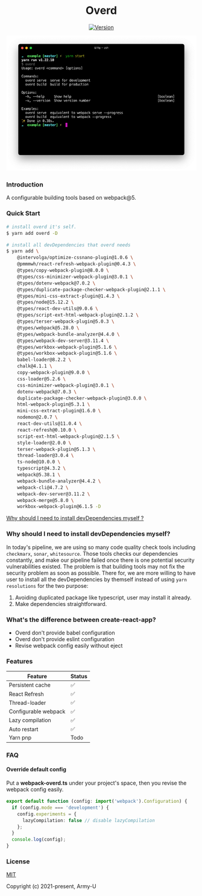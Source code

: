 <h1 align="center">Overd</h1>

<p align="center">
  <a href="https://www.npmjs.com/package/overd"><img src="https://flat.badgen.net/npm/v/overd" alt="Version" /></a>
</p>

<img src="./docs/screenshot.png" />

### Introduction

A configurable building tools based on webpack@5.

### Quick Start

```bash
# install overd it's self.
$ yarn add overd -D
```

```bash
# install all devDependencies that overd needs
$ yarn add \
    @intervolga/optimize-cssnano-plugin@1.0.6 \
    @pmmmwh/react-refresh-webpack-plugin@0.4.3 \
    @types/copy-webpack-plugin@8.0.0 \
    @types/css-minimizer-webpack-plugin@3.0.1 \
    @types/dotenv-webpack@7.0.2 \
    @types/duplicate-package-checker-webpack-plugin@2.1.1 \
    @types/mini-css-extract-plugin@1.4.3 \
    @types/node@15.12.2 \
    @types/react-dev-utils@9.0.6 \
    @types/script-ext-html-webpack-plugin@2.1.2 \
    @types/terser-webpack-plugin@5.0.3 \
    @types/webpack@5.28.0 \
    @types/webpack-bundle-analyzer@4.4.0 \
    @types/webpack-dev-server@3.11.4 \
    @types/workbox-webpack-plugin@5.1.6 \
    @types/workbox-webpack-plugin@5.1.6 \
    babel-loader@8.2.2 \
    chalk@4.1.1 \
    copy-webpack-plugin@9.0.0 \
    css-loader@5.2.6 \
    css-minimizer-webpack-plugin@3.0.1 \
    dotenv-webpack@7.0.3 \
    duplicate-package-checker-webpack-plugin@3.0.0 \
    html-webpack-plugin@5.3.1 \
    mini-css-extract-plugin@1.6.0 \
    nodemon@2.0.7 \
    react-dev-utils@11.0.4 \
    react-refresh@0.10.0 \
    script-ext-html-webpack-plugin@2.1.5 \
    style-loader@2.0.0 \
    terser-webpack-plugin@5.1.3 \
    thread-loader@3.0.4 \
    ts-node@10.0.0 \
    typescript@4.3.2 \
    webpack@5.38.1 \
    webpack-bundle-analyzer@4.4.2 \
    webpack-cli@4.7.2 \
    webpack-dev-server@3.11.2 \
    webpack-merge@5.8.0 \
    workbox-webpack-plugin@6.1.5 -D
```

[Why should I need to install devDependencies myself ?](#why-should-i-need-to-install-devdependencies-myself)

### Why should I need to install devDependencies myself?

In today's pipeline, we are using so many code quality check tools including `checkmarx`, `sonar`, `whitesource`.
Those tools checks our dependencies constantly, and make our pipeline failed once there is one potential security vulnerabilities existed.
The problem is that building tools may not fix the security problem as soon as possible. There for, we are more willing to have user to install
all the devDependencies by themself instead of using `yarn resolutions` for the two purpose:

1. Avoiding duplicated package like typescript, user may install it already.
2. Make dependencies straightforward.

### What's the difference between create-react-app?

- Overd don't provide babel configuration
- Overd don't provide eslint configuration
- Revise webpack config easily without eject

### Features

| Feature              | Status |
| -------------------- | ------ |
| Persistent cache     | ✅     |
| React Refresh        | ✅     |
| Thread-loader        | ✅     |
| Configurable webpack | ✅     |
| Lazy compilation     | ✅     |
| Auto restart         | ✅     |
| Yarn pnp             | Todo   |

### FAQ

#### Override default config

Put a **webpack-overd.ts** under your project's space, then you revise the webpack config easily.

```ts
export default function (config: import('webpack').Configuration) {
  if (config.mode === 'development') {
    config.experiments = {
      lazyCompilation: false // disable lazyCompilation
    };
  }
  console.log(config);
}
```

### License

[MIT](https://opensource.org/licenses/MIT)

Copyright (c) 2021-present, Army-U
